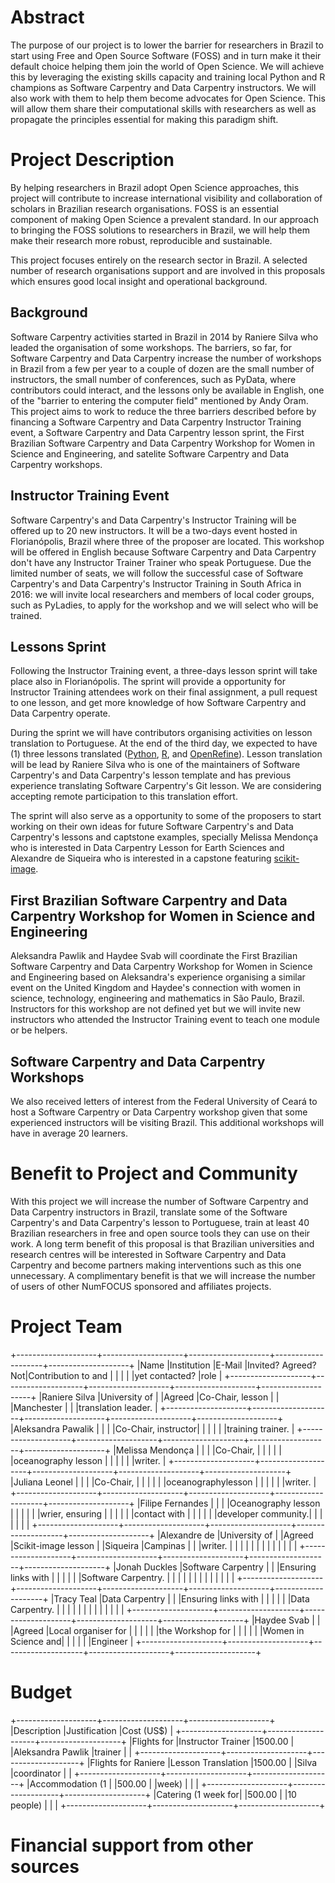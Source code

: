 # Abstract

The purpose of our project is to lower the barrier for researchers in Brazil to start using
Free and Open Source Software (FOSS) and in turn make it their default choice helping them join the world of Open Science. 
We will achieve this by leveraging the existing skills capacity and training 
local Python and R champions as Software Carpentry and Data Carpentry instructors. 
We will also work with them to help them become advocates for Open Science. This
will allow them share their computational skills with researchers as well as 
propagate the principles essential for making this paradigm shift.

# Project Description

By helping researchers in Brazil adopt Open Science approaches, this project will contribute to 
increase international visibility and collaboration of scholars in Brazilian research
organisations. FOSS is an essential component of making Open Science a
prevalent standard. In our approach to bringing the FOSS solutions to researchers in 
Brazil, we will help them make their research more robust, reproducible and 
sustainable.

This project focuses entirely on the research sector in Brazil. A selected
number of research organisations support and are involved in this proposals 
which ensures good local insight and operational background. 

## Background

Software Carpentry activities started in Brazil in 2014 by Raniere Silva
who leaded the organisation of some workshops.
The barriers, so far, for Software Carpentry and Data Carpentry
increase the number of workshops in Brazil from a few per year
to a couple of dozen are the small number of instructors,
the small number of conferences, such as PyData, where contributors could interact,
and the lessons only be available in English,
one of the "barrier to entering the computer field" mentioned by Andy Oram.
This project aims to work to reduce the three barriers described before
by financing a Software Carpentry and Data Carpentry Instructor Training event,
a Software Carpentry and Data Carpentry lesson sprint,
the First Brazilian Software Carpentry and Data Carpentry Workshop for Women in Science and Engineering,
and satelite Software Carpentry and Data Carpentry workshops.

## Instructor Training Event

Software Carpentry's and Data Carpentry's Instructor Training will be offered
up to 20 new instructors. It will be a two-days event hosted in Florianópolis, Brazil where three of the proposer are located.
This workshop will be offered in English
because Software Carpentry and Data Carpentry
don't have any Instructor Trainer Trainer
who speak Portuguese.
Due the limited number of seats,
we will follow the successful case
of Software Carpentry's and Data Carpentry's Instructor Training in South Africa in 2016:
we will invite local researchers and members of local coder groups,
such as PyLadies,
to apply for the workshop
and we will select who will be trained.

## Lessons Sprint

Following the Instructor Training event,
a three-days lesson sprint will take place also in Florianópolis.
The sprint will provide a opportunity for Instructor Training attendees
work on their final assignment, a pull request to one lesson,
and get more knowledge of how Software Carpentry and Data Carpentry operate.

During the sprint we will have contributors organising activities on lesson translation to Portuguese.
At the end of the third day,
we expected to have (1) three lessons translated
([Python](https://github.com/swcarpentry/python-novice-gapminder),
[R](https://github.com/swcarpentry/r-novice-gapminder), and
[OpenRefine](https://github.com/datacarpentry/OpenRefine-ecology-lesson)).
Lesson translation will be lead by Raniere Silva
who is one of the maintainers of Software Carpentry's and Data Carpentry's lesson template
and has previous experience translating Software Carpentry's Git lesson.
We are considering accepting remote participation to this translation effort.

The sprint will also serve as a opportunity
to some of the proposers to start working on their own ideas
for future Software Carpentry's and Data Carpentry's lessons
and captstone examples,
specially Melissa Mendonça who is interested in Data Carpentry Lesson for Earth Sciences
and Alexandre de Siqueira who is interested in a capstone featuring [scikit-image](http://scikit-image.org/).

## First Brazilian Software Carpentry and Data Carpentry Workshop for Women in Science and Engineering

Aleksandra Pawlik and Haydee Svab will coordinate the First Brazilian Software Carpentry and Data Carpentry Workshop for Women in Science and Engineering
based on Aleksandra's experience organising a similar event on the United Kingdom
and Haydee's connection with women in science, technology, engineering and mathematics in São Paulo, Brazil.
Instructors for this workshop are not defined yet
but we will invite new instructors who attended the Instructor Training event
to teach one module or be helpers.

## Software Carpentry and Data Carpentry Workshops

We also received letters of interest from the Federal University of Ceará
to host a Software Carpentry or Data Carpentry workshop
given that some experienced instructors will be visiting Brazil.
This additional workshops will have in average 20 learners.

# Benefit to Project and Community

With this project we will
increase the number of Software Carpentry and Data Carpentry instructors in Brazil,
translate some of the Software Carpentry's and Data Carpentry's lesson to Portuguese,
train at least <!-- FIXME --> 40 Brazilian researchers in free and open source tools
they can use on their work.
A long term benefit of this proposal is that Brazilian universities and research centres
will be interested in Software Carpentry and Data Carpentry
and become partners making interventions such as this one unnecessary.
A complimentary benefit is that we will increase the number of users of other NumFOCUS sponsored and affiliates projects.

# Project Team

+--------------------+--------------------+--------------------+--------------------+--------------------+
|Name                |Institution         |E-Mail              |Invited? Agreed? Not|Contribution to and |
|                    |                    |                    |yet contacted?      |role                |
+--------------------+--------------------+--------------------+--------------------+--------------------+
|Raniere Silva       |University of       |                    |Agreed              |Co-Chair, lesson    |
|                    |Manchester          |                    |                    |translation leader. |
+--------------------+--------------------+--------------------+--------------------+--------------------+
|Aleksandra Pawalik  |                    |                    |                    |Co-Chair, instructor|
|                    |                    |                    |                    |training trainer.   |
+--------------------+--------------------+--------------------+--------------------+--------------------+
|Melissa Mendonça    |                    |                    |                    |Co-Chair,           |
|                    |                    |                    |                    |oceanography lesson |
|                    |                    |                    |                    |writer.             |
+--------------------+--------------------+--------------------+--------------------+--------------------+
|Juliana Leonel      |                    |                    |                    |Co-Chair,           |
|                    |                    |                    |                    |oceanographylesson  |
|                    |                    |                    |                    |writer.             |
+--------------------+--------------------+--------------------+--------------------+--------------------+
|Filipe Fernandes    |                    |                    |                    |Oceanography lesson |
|                    |                    |                    |                    |wrier, ensuring     |
|                    |                    |                    |                    |contact with        |
|                    |                    |                    |                    |developer community.|
|                    |                    |                    |                    |                    |
+--------------------+--------------------+--------------------+--------------------+--------------------+
|Alexandre de        |University of       |                    |Agreed              |Scikit-image lesson |
|Siqueira            |Campinas            |                    |                    |writer.             |
|                    |                    |                    |                    |                    |
|                    |                    |                    |                    |                    |
+--------------------+--------------------+--------------------+--------------------+--------------------+
|Jonah Duckles       |Software Carpentry  |                    |                    |Ensuring links with |
|                    |                    |                    |                    |Software Carpentry. |
|                    |                    |                    |                    |                    |
|                    |                    |                    |                    |                    |
+--------------------+--------------------+--------------------+--------------------+--------------------+
|Tracy Teal          |Data Carpentry      |                    |                    |Ensuring links with |
|                    |                    |                    |                    |Data Carpentry.     |
|                    |                    |                    |                    |                    |
|                    |                    |                    |                    |                    |
+--------------------+--------------------+--------------------+--------------------+--------------------+
|Haydee Svab         |                    |                    |Agreed              |Local organiser for |
|                    |                    |                    |                    |the Workshop for    |
|                    |                    |                    |                    |Women in Science and|
|                    |                    |                    |                    |Engineer            |
+--------------------+--------------------+--------------------+--------------------+--------------------+

# Budget

+--------------------+--------------------+--------------------+
|Description         |Justification       |Cost (US$)          |
+--------------------+--------------------+--------------------+
|Flights for         |Instructor Trainer  |1500.00             |
|Aleksandra Pawlik   |trainer             |                    |
+--------------------+--------------------+--------------------+
|Flights for Raniere |Lesson Translation  |1500.00             |
|Silva               |coordinator         |                    |
+--------------------+--------------------+--------------------+
|Accommodation (1    |                    |500.00              |
|week)               |                    |                    |
+--------------------+--------------------+--------------------+
|Catering (1 week for|                    |500.00              |
|10 people)          |                    |                    |
+--------------------+--------------------+--------------------+

# Financial support from other sources
